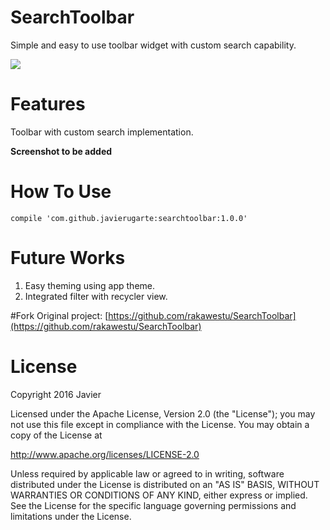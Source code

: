 # SearchToolbar
Simple and easy to use toolbar widget with custom search capability.

![](capture_1.png)

# Features

Toolbar with custom search implementation.

**Screenshot to be added**

# How To Use
```
compile 'com.github.javierugarte:searchtoolbar:1.0.0'
```

# Future Works

1. Easy theming using app theme.
2. Integrated filter with recycler view.

#Fork
Original project: [https://github.com/rakawestu/SearchToolbar](https://github.com/rakawestu/SearchToolbar)

# License

Copyright 2016 Javier

Licensed under the Apache License, Version 2.0 (the "License");
you may not use this file except in compliance with the License.
You may obtain a copy of the License at

   http://www.apache.org/licenses/LICENSE-2.0

Unless required by applicable law or agreed to in writing, software
distributed under the License is distributed on an "AS IS" BASIS,
WITHOUT WARRANTIES OR CONDITIONS OF ANY KIND, either express or implied.
See the License for the specific language governing permissions and
limitations under the License.
